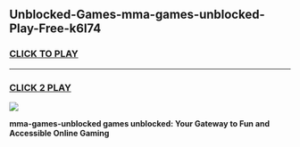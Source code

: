 
## Unblocked-Games-mma-games-unblocked-Play-Free-k6l74
<h3>
<a href="https://premium76.site?title=mma-games-unblocked&ref=22A">CLICK TO PLAY</a></h3>
<hr>

<h3>
<a href="https://premium76.site?title=mma-games-unblocked&ref=22A">CLICK 2 PLAY</a>
  
</h3>

<a href="https://premium76.site?title=mma-games-unblocked&ref=22A"><img src="https://clearcache.store/games.png"></a>


**mma-games-unblocked games unblocked: Your Gateway to Fun and Accessible Online Gaming**
